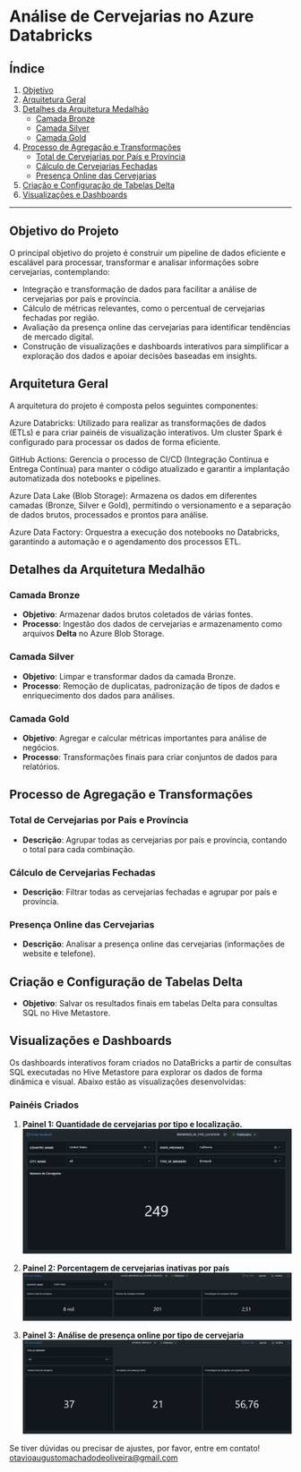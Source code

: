 # Análise de Cervejarias no Azure Databricks

## Índice
1. [Objetivo](#objetivo)
2. [Arquitetura Geral](#arquitetura-geral)
3. [Detalhes da Arquitetura Medalhão](#detalhes-da-arquitetura-medalhão)
   - [Camada Bronze](#camada-bronze)
   - [Camada Silver](#camada-silver)
   - [Camada Gold](#camada-gold)
4. [Processo de Agregação e Transformações](#processo-de-agregação-e-transformações)
   - [Total de Cervejarias por País e Província](#total-de-cervejarias-por-país-e-província)
   - [Cálculo de Cervejarias Fechadas](#cálculo-de-cervejarias-fechadas)
   - [Presença Online das Cervejarias](#presença-online-das-cervejarias)
5. [Criação e Configuração de Tabelas Delta](#criação-e-configuração-de-tabelas-delta)
6. [Visualizações e Dashboards](#visualizações-e-dashboards)

---
## Objetivo do Projeto
O principal objetivo do projeto é construir um pipeline de dados eficiente e escalável para processar, transformar e analisar informações sobre cervejarias, contemplando:

- Integração e transformação de dados para facilitar a análise de cervejarias por país e província.
- Cálculo de métricas relevantes, como o percentual de cervejarias fechadas por região.
- Avaliação da presença online das cervejarias para identificar tendências de mercado digital.
- Construção de visualizações e dashboards interativos para simplificar a exploração dos dados e apoiar decisões baseadas em insights.

## Arquitetura Geral
A arquitetura do projeto é composta pelos seguintes componentes:

Azure Databricks: Utilizado para realizar as transformações de dados (ETLs) e para criar painéis de visualização interativos. Um cluster Spark é configurado para processar os dados de forma eficiente.

GitHub Actions: Gerencia o processo de CI/CD (Integração Contínua e Entrega Contínua) para manter o código atualizado e garantir a implantação automatizada dos notebooks e pipelines.

Azure Data Lake (Blob Storage): Armazena os dados em diferentes camadas (Bronze, Silver e Gold), permitindo o versionamento e a separação de dados brutos, processados e prontos para análise.

Azure Data Factory: Orquestra a execução dos notebooks no Databricks, garantindo a automação e o agendamento dos processos ETL.

## Detalhes da Arquitetura Medalhão

### Camada Bronze
- **Objetivo**: Armazenar dados brutos coletados de várias fontes.
- **Processo**: Ingestão dos dados de cervejarias e armazenamento como arquivos **Delta** no Azure Blob Storage.


### Camada Silver
- **Objetivo**: Limpar e transformar dados da camada Bronze.
- **Processo**: Remoção de duplicatas, padronização de tipos de dados e enriquecimento dos dados para análises.


### Camada Gold
- **Objetivo**: Agregar e calcular métricas importantes para análise de negócios.
- **Processo**: Transformações finais para criar conjuntos de dados para relatórios.


## Processo de Agregação e Transformações

### Total de Cervejarias por País e Província
- **Descrição**: Agrupar todas as cervejarias por país e província, contando o total para cada combinação.


### Cálculo de Cervejarias Fechadas
- **Descrição**: Filtrar todas as cervejarias fechadas e agrupar por país e província.


### Presença Online das Cervejarias
- **Descrição**: Analisar a presença online das cervejarias (informações de website e telefone).


## Criação e Configuração de Tabelas Delta
- **Objetivo**: Salvar os resultados finais em tabelas Delta para consultas SQL no Hive Metastore.


## Visualizações e Dashboards
Os dashboards interativos foram criados no DataBricks a partir de consultas SQL executadas no Hive Metastore para explorar os dados de forma dinâmica e visual. Abaixo estão as visualizações desenvolvidas:

### Painéis Criados
1. **Painel 1: Quantidade de cervejarias por tipo e localização.**
   ![Porcentagem de Cervejarias Fechadas](./imagens/graph_1_breweries_by_type_location.png)

2. **Painel 2: Porcentagem de cervejarias inativas por país**
   ![Distribuição de Presença Online](./imagens/graph_2_closed_breweries_by_country.png)

3. **Painel 3: Análise de presença online por tipo de cervejaria**
   ![Total vs. Presença Online](./imagens/graph_3_internet_presence.png)


Se tiver dúvidas ou precisar de ajustes, por favor, entre em contato! otavioaugustomachadodeoliveira@gmail.com

